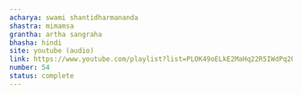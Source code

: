 ```yaml
---
acharya: swami shantidharmananda
shastra: mimamsa
grantha: artha sangraha
bhasha: hindi
site: youtube (audio)
link: https://www.youtube.com/playlist?list=PLOK49oELkE2MaHq22R5IWdPq2QF8mMwQM
number: 54
status: complete
---
```

